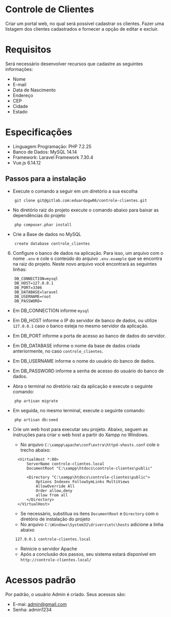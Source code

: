 #  Controle de Clientes

Criar um portal web, no qual será possível cadastrar os clientes.
Fazer uma listagem dos clientes cadastrados e fornecer a opção de editar e excluir.

# Requisitos
Será necessário desenvolver recursos que cadastre as seguintes informações:
- Nome
- E-mail
- Data de Nascimento
- Endereço
- CEP
- Cidade
- Estado

# Especificações
- Linguagem Programação: PHP 7.2.25
- Banco de Dados: MySQL 14.14
- Framework: Laravel Framework 7.30.4
- Vue.js 6.14.12

## Passos para a instalação 
		
- Execute o comando a seguir em um diretório a sua escolha
```
    git clone git@gitlab.com:eduardogw06/controle-clientes.git
```

- No diretório raiz do projeto execute o comando abaixo para baixar as dependências do projeto
```
    php composer.phar install
```	
- Crie a Base de dados no MySQL
```
    create database controle_clientes
```	

6. Configure o banco de dados na aplicação. Para isso, um arquivo com o nome `.env` e cole o conteúdo do arquivo `.env.example` que se encontra na raiz do projeto. Neste novo arquivo você encontrará as seguintes linhas:
```
    DB_CONNECTION=mysql
    DB_HOST=127.0.0.1
    DB_PORT=3306
    DB_DATABASE=laravel
    DB_USERNAME=root
    DB_PASSWORD=
```
- Em DB_CONNECTION informe `mysql`
- Em DB_HOST informe o IP do servidor de banco de dados, ou utilize `127.0.0.1` caso o banco esteja no mesmo servidor da aplicação.
- Em DB_PORT informe a porta de acesso ao banco de dados do servidor.
- Em DB_DATABASE informe o nome da base de dados criada anteriormente, no caso `controle_clientes`.
- Em DB_USERNAME informe o nome do usuário do banco de dados.
- Em DB_PASSWORD informe a senha de acesso do usuário do banco de dados.

- Abra o terminal no diretório raiz da aplicação e execute o seguinte comando:
```
    php artisan migrate
```
	
- Em seguida, no mesmo terminal, execute o seguinte comando:
```
    php artisan db:seed
```

- Crie um web host para executar seu projeto. Abaixo, seguem as instruções para criar o web host a partir do Xampp no Windows.

  - No arquivo `C:\xampp\apache\conf\extra\httpd-vhosts.conf` cole o trecho abaixo:
  ```
    <VirtualHost *:80>
        ServerName controle-clientes.local
        DocumentRoot "C:\xampp\htdocs\controle-clientes\public"
        
        <Directory "C:\xampp\htdocs\controle-clientes\public">
            Options Indexes FollowSymLinks MultiViews
            AllowOverride All
            Order allow,deny
            allow from all
        </Directory>
    </VirtualHost>
  ```
  - Se necessário, substitua os itens `DocumentRoot` e `Directory` com o diretório de instalação do projeto
  - No arquivo `C:\Windows\System32\drivers\etc\hosts` adicione a linha abaixo
   ```
    127.0.0.1 controle-clientes.local
   ```
   - Reinicie o servidor Apache
   - Após a conclusão dos passos, seu sistema estará disponível em `http://controle-clientes.local/`

# Acessos padrão
Por padrão, o usuário Admin é criado. Seus acessos são:
- E-mai: admin@gmail.com
- Senha: admin1234
	
